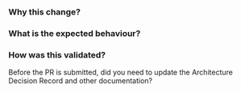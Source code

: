 ### Why this change?

### What is the expected behaviour?

### How was this validated?

Before the PR is submitted, did you need to update the Architecture Decision Record and other documentation?
